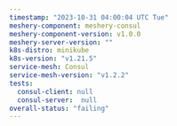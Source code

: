 ```yaml
---
timestamp: "2023-10-31 04:00:04 UTC Tue"
meshery-component: meshery-consul
meshery-component-version: v1.0.0
meshery-server-version: ""
k8s-distro: minikube
k8s-version: "v1.21.5"
service-mesh: Consul
service-mesh-version: "v1.2.2"
tests:
  consul-client: null
  consul-server:  null
overall-status: "failing"
---
```

